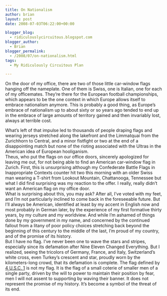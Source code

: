 ```yaml
---
title: On Nationalism
author: brian
layout: post
date: 2008-07-03T06:22:00+00:00

blogger_blog:
  - ridiculouslycircuitous.blogspot.com
blogger_author:
  - Brian
blogger_permalink:
  - /2008/07/on-nationalism.html
tags:
  - My Ridiculously Circuitous Plan

---
```

On the door of my office, there are two of those little car-window flags hanging off the nameplate. One of them is Swiss, one is Italian, one for each of my officemates. They&#8217;re there for the European football championships, which appears to be the one context in which Europe allows itself to embrace nationalism anymore. This is probably a good thing, as Europe&#8217;s embrace of nationalism up to about sixty or so years ago tended to end up in the embrace of large amounts of territory gained and then invariably lost, always at terrible cost.

<div>
</div>

<div>
  What&#8217;s left of that impulse led to thousands of people draping flags and wearing jerseys stretched along the lakefront and the Limmatquai from the Zurichhorn to Central, and a minor fistfight or two at the end of a disappointing match but none of the rioting associated with the Ultras in the American idea of European hooliganism. 
</div>

<div>
</div>

<div>
  Theus, who put the flags on our office doors, sincerely apologized for leaving me out, for not being able to find an American car-window flag in Zurich. First, this is unsurprising <span>although my Confederate Battle Flags in Inappropriate Contexts counter hit two this morning with an older Swiss man wearing a T-shirt from Lookout Mountain, Chattanooga, Tennessee </span>but what I did find surprising was my reaction to the offer. I really, <span>really</span> didn&#8217;t want an American flag on my office door.
</div>

<div>
</div>

<div>
  What is surprising about this, you may ask? After all, I&#8217;ve voted with my feet, and I&#8217;m not particularly inclined to come back in the foreseeable future. But I&#8217;ll always be American, identified at least by my accent in English now and most probably in German later, by the experience of my first formative thirty years, by my culture and my worldview. And while I&#8217;m ashamed of things done by my government in my name, and concerned by the continued fallout from a litany of poor policy choices stretching back beyond the beginning of this century to the middle of the last, I&#8217;m proud of my country, and of the promise of its history.
</div>

<div>
</div>

<div>
  But I have no flag. I&#8217;ve never been one to wave the stars and stripes, especially since its defamation after Nine Eleven Changed Everything. But I realized, seeing the tricolors of Germany, France, and Italy, Switzerland&#8217;s white cross, even Turkey&#8217;s crescent and star, proudly worn by the kilometers-long crowd, that its defamation is complete. The flag defined by <a href="http://www.law.cornell.edu/uscode/4/ch1.html">4 U.S.C. 1</a> is not my flag. It is the flag of a small coterie of smaller men of a single party, driven by the will to power to maintain their position by fear, men I will not assent to supporting by waving their banner. It does not represent the promise of my history. It&#8217;s become a symbol of the threat of its end.
</div>